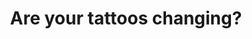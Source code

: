---
title: "Are your tattoos changing?"
reality-check: "Are your tattoos changing?"
type: reality-check
tags:
  - reality check
  - lucid dreaming
  - fun while tripping
---